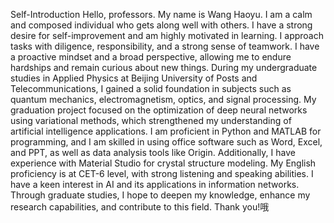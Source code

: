 
Self-Introduction
Hello, professors. My name is Wang Haoyu. I am a calm and composed individual who gets along well with others. I have a strong desire for self-improvement and am highly motivated in learning. I approach tasks with diligence, responsibility, and a strong sense of teamwork. I have a proactive mindset and a broad perspective, allowing me to endure hardships and remain curious about new things.
  During my undergraduate studies in Applied Physics at Beijing University of Posts and Telecommunications, I gained a solid foundation in subjects such as quantum mechanics, electromagnetism, optics, and signal processing. My graduation project focused on the optimization of deep neural networks using variational methods, which strengthened my understanding of artificial intelligence applications.
I am proficient in Python and MATLAB for programming, and I am skilled in using office software such as Word, Excel, and PPT, as well as data analysis tools like Origin. Additionally, I have experience with Material Studio for crystal structure modeling. My English proficiency is at CET-6 level, with strong listening and speaking abilities.
I have a keen interest in AI and its applications in information networks. Through graduate studies, I hope to deepen my knowledge, enhance my research capabilities, and contribute to this field. Thank you!哦